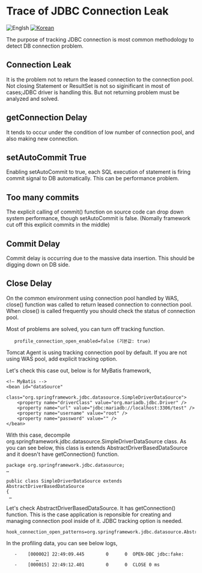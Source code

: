 # Trace of JDBC Connection Leak
![Englsh](https://img.shields.io/badge/language-English-orange.svg) [![Korean](https://img.shields.io/badge/language-Korean-blue.svg)](JDBC-Connection-Leak-Trace_kr.md)

The purpose of tracking JDBC connection is most common methodology to detect DB connection problem. 

## Connection Leak 
It is the problem not to return the leased connection to the connection pool. Not closing Statement or ResultSet is not so siginificant in most of cases;JDBC driver is handling this. But not returning problem must be analyzed and solved.

## getConnection Delay
It tends to occur under the condition of low number of connection pool, and also making new connection.

## setAutoCommit True
Enabling setAutoCommit to true, each SQL execution of statement is firing commit signal to DB automatically. This can be performance problem.

## Too many commits
The explicit calling of commit() function on source code can drop down system performance, though setAutoCommit is false. (Nomally framework cut off this explicit commits in the middle)

## Commit Delay
Commit delay is occurring due to the massive data insertion. This should be digging down on DB side.

## Close Delay
On the common environment using connection pool handled by WAS, close() function was called to return leased connection to connection pool. When close() is called frequently you should check the status of connection pool.


Most of problems are solved, you can turn off tracking function.
```
   profile_connection_open_enabled=false (기본값: true)   
```
Tomcat Agent is using tracking connection pool by default. If you are not using WAS pool, add explicit tracking option.

Let's check this case out, below is for MyBatis framework, 
```
<!— MyBatis -->
<bean id="dataSource"
	class="org.springframework.jdbc.datasource.SimpleDriverDataSource">
	<property name="driverClass" value="org.mariadb.jdbc.Driver" />
	<property name="url" value="jdbc:mariadb://localhost:3306/test" />
	<property name="username" value="root" />
	<property name="password" value="" />
</bean>
```
With this case, decompile org.springframework.jdbc.datasource.SimpleDriverDataSource class. As you can see below, this class is extends AbstractDriverBasedDataSource and it doesn't have getConnection() function.

```
package org.springframework.jdbc.datasource;
…

public class SimpleDriverDataSource extends AbstractDriverBasedDataSource
{
 …
```
Let's check AbstractDriverBasedDataSource. It has getConnection() function. This is the case application is reponsible for creating and managing connection pool inside of it. JDBC tracking option is needed.
```
hook_connection_open_patterns=org.springframework.jdbc.datasource.AbstractDriverBasedDataSource.getConnection
```
In the profiling data, you can see below logs,

```
   -    [000002] 22:49:09.445        0      0  OPEN-DBC jdbc:fake:
           …    
   -    [000015] 22:49:12.401        0      0  CLOSE 0 ms
```
